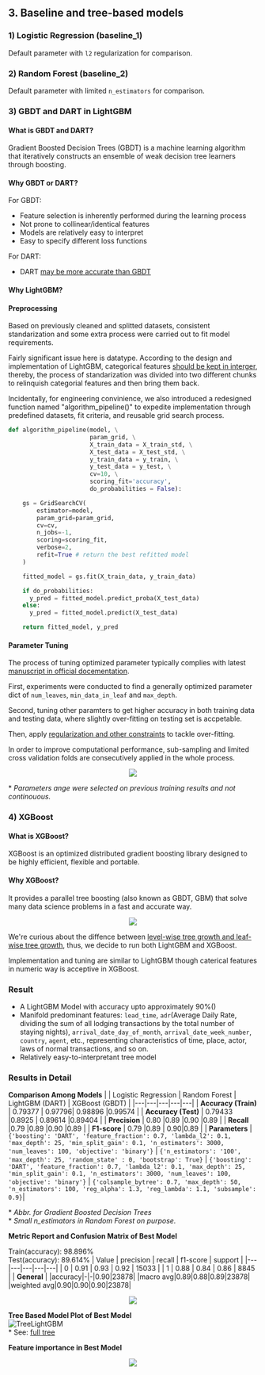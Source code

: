 ## 3. Baseline and tree-based models

### 1) Logistic Regression (baseline_1)

Default parameter with `l2` regularization for comparison.

### 2) Random Forest (baseline_2)

Default parameter with limited `n_estimators` for comparison.

### 3) GBDT and DART in LightGBM

#### What is GBDT and DART?

Gradient Boosted Decision Trees (GBDT) is a machine learning algorithm that iteratively constructs an ensemble of weak decision tree learners through boosting.

#### Why GBDT or DART?

For GBDT:

- Feature selection is inherently performed during the learning process
- Not prone to collinear/identical features
- Models are relatively easy to interpret
- Easy to specify different loss functions

For DART:

- DART [may be more accurate than GBDT](https://lightgbm.readthedocs.io/en/latest/Parameters-Tuning.html#deal-with-over-fitting)

#### Why LightGBM?

#### Preprocessing

Based on previously cleaned and splitted datasets, consistent standarization and some extra process were carried out to fit model requirements.

Fairly significant issue here is datatype. According to the design and implementation of LightGBM, categorical features [should be kept in interger](https://lightgbm.readthedocs.io/en/latest/Advanced-Topics.html#categorical-feature-support), thereby, the process of standarization was divided into two different chunks to relinquish categorial features and then bring them back.

Incidentally, for engineering convinience, we also introduced a redesigned function named "algorithm_pipeline()" to expedite implementation through predefined datasets, fit criteria, and reusable grid search process.

```python
def algorithm_pipeline(model, \
                       param_grid, \
                       X_train_data = X_train_std, \
                       X_test_data = X_test_std, \
                       y_train_data = y_train, \
                       y_test_data = y_test, \
                       cv=10, \
                       scoring_fit='accuracy',
                       do_probabilities = False):

    gs = GridSearchCV(
        estimator=model,
        param_grid=param_grid,
        cv=cv,
        n_jobs=-1,
        scoring=scoring_fit,
        verbose=2,
        refit=True # return the best refitted model
    )

    fitted_model = gs.fit(X_train_data, y_train_data)

    if do_probabilities:
      y_pred = fitted_model.predict_proba(X_test_data)
    else:
      y_pred = fitted_model.predict(X_test_data)

    return fitted_model, y_pred
```

#### Parameter Tuning

The process of tuning optimized parameter typically complies with latest [manuscript in official docementation](https://lightgbm.readthedocs.io/en/latest/Parameters-Tuning.html#deal-with-over-fitting).

First, experiments were conducted to find a generally optimized parameter dict of `num_leaves`, `min_data_in_leaf` and `max_depth`.

Second, tuning other paramters to get higher accuracy in both training data and testing data, where slightly over-fitting on testing set is accpetable.

Then, apply [regularization and other constraints](https://lightgbm.readthedocs.io/en/latest/Parameters-Tuning.html#deal-with-over-fitting) to tackle over-fitting.

In order to improve computational performance, sub-sampling and limited cross validation folds are consecutively applied in the whole process.

<div align="center"><img src="https://github.com/oyrx/PHBS_MLF_2019_Project/raw/master/images/LGBM_04151629.jpg"></div>

\* _Parameters ange were selected on previous training results and not continouous._

### 4) XGBoost

#### What is XGBoost?

XGBoost is an optimized distributed gradient boosting library designed to be highly efficient, flexible and portable.

#### Why XGBoost?

It provides a parallel tree boosting (also known as GBDT, GBM) that solve many data science problems in a fast and accurate way.

<div align="center"><img src="../images/tree_growth.jpg"></div>

We're curious about the diffence between [level-wise tree growth and leaf-wise tree growth](https://www.analyticsvidhya.com/blog/2017/06/which-algorithm-takes-the-crown-light-gbm-vs-xgboost/), thus, we decide to run both LightGBM and XGBoost.

Implementation and tuning are similar to LightGBM though caterical features in numeric way is acceptive in XGBoost.

### Result

- A LightGBM Model with accuracy upto approximately 90%()
- Manifold predominant features: `lead_time`, `adr`(Average Daily Rate, dividing the sum of all lodging transactions by the total number of staying nights), `arrival_date_day_of_month`, `arrival_date_week_number`, `country`, `agent`, etc., representing characteristics of time, place, actor, laws of normal transactions, and so on.
- Relatively easy-to-interpretant tree model

### Results in Detail

**Comparison Among Models**
| | Logistic Regression | Random Forest | LightGBM (DART) | XGBoost (GBDT) |
|---|---|---|---|---|
| **Accuracy (Train)** | 0.79377 | 0.97796| 0.98896 |0.99574 |
| **Accuracy (Test)** | 0.79433 |0.8925 | 0.89614 |0.89404 |
| **Precision** | 0.80 |0.89 |0.90 |0.89 |
| **Recall** |0.79 |0.89 |0.90 |0.89 |
| **F1-score** | 0.79 |0.89 | 0.90|0.89 |
| **Parameters** | `{'boosting': 'DART', 'feature_fraction': 0.7, 'lambda_l2': 0.1, 'max_depth': 25, 'min_split_gain': 0.1, 'n_estimators': 3000, 'num_leaves': 100, 'objective': 'binary'}` | `{'n_estimators': '100', 'max_depth': 25, 'random_state' : 0, 'bootstrap': True}` | `{'boosting': 'DART', 'feature_fraction': 0.7, 'lambda_l2': 0.1, 'max_depth': 25, 'min_split_gain': 0.1, 'n_estimators': 3000, 'num_leaves': 100, 'objective': 'binary'}` | `{'colsample_bytree': 0.7, 'max_depth': 50, 'n_estimators': 100, 'reg_alpha': 1.3, 'reg_lambda': 1.1, 'subsample': 0.9}`|

\* _Abbr. for Gradient Boosted Decision Trees_  
\* _Small n_estimators in Random Forest on purpose._

**Metric Report and Confusion Matrix of Best Model**

Train(accuracy): 98.896%  
Test(accuracy): 89.614%
| Value | precision | recall | f1-score | support |
|---|---|---|---|---|
| 0 | 0.91 | 0.93 | 0.92 | 15033 |
| 1 | 0.88 | 0.84 | 0.86 | 8845 |
| **General** |
|accuracy|-|-|0.90|23878|
|macro avg|0.89|0.88|0.89|23878|
|weighted avg|0.90|0.90|0.90|23878|

<div align="center"><img src="https://github.com/oyrx/PHBS_MLF_2019_Project/raw/master/images/LightGBM_04161347.png"></div>

**Tree Based Model Plot of Best Model**  
![TreeLightGBM](../images/LighGBM_small.png)  
\* See: [full tree](https://github.com/oyrx/PHBS_MLF_2019_Project/raw/master/images/LightGBM_small.png)

**Feature importance in Best Model**

<div align="center"><img src="../images/LightGBM_feature_importance.jpg"></div>
